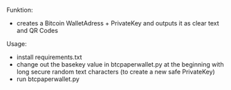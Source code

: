 Funktion:
- creates a Bitcoin WalletAdress + PrivateKey and outputs it as clear text and QR Codes

Usage:
- install requirements.txt
- change out the basekey value in btcpaperwallet.py at the beginning with long secure random text characters (to create a new safe PrivateKey)
- run btcpaperwallet.py
